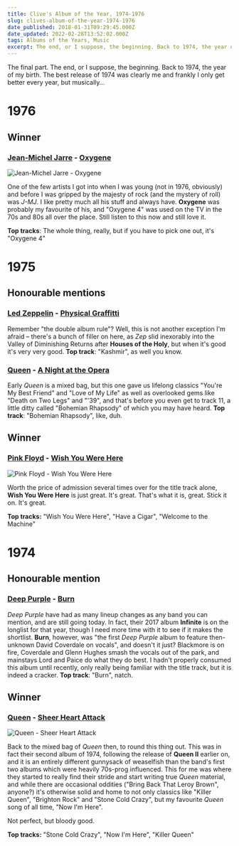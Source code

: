 ```yaml
---
title: Clive's Album of the Year, 1974-1976
slug: clives-album-of-the-year-1974-1976
date_published: 2018-01-31T09:29:45.000Z
date_updated: 2022-02-28T13:52:02.000Z
tags: Albums of the Years, Music
excerpt: The end, or I suppose, the beginning. Back to 1974, the year of my birth.
---
```


The final part. The end, or I suppose, the beginning. Back to 1974, the year of my birth. The best release of 1974 was clearly me and frankly I only get better every year, but musically…

# 1976

## Winner

### [Jean-Michel Jarre](https://jeanmicheljarre.com/) - [Oxygene](https://www.amazon.co.uk/Oxyg%C3%A8ne-Jean-Michel-Jarre/dp/B013J553W2/)

![Jean-Michel Jarre - Oxygene](/public/images/2018/01/Oxygene_album_cover-300.jpg)

One of the few artists I got into when I was young (not in 1976, obviously) and before I was gripped by the majesty of rock (and the mystery of roll) was *J-MJ*. I like pretty much all his stuff and always have. **Oxygene** was probably my favourite of his, and "Oxygene 4" was used on the TV in the 70s and 80s all over the place. Still listen to this now and still love it.

**Top tracks**: The whole thing, really, but if you have to pick one out, it's "Oxygene 4"

# 1975

## Honourable mentions

### [Led Zeppelin](https://www.ledzeppelin.com/) - [Physical Graffitti](https://www.amazon.co.uk/Physical-Graffiti-Led-Zeppelin/dp/B00RUT3D5S/)

Remember "the double album rule"? Well, this is not another exception I'm afraid – there's a bunch of filler on here, as *Zep* slid inexorably into the Valley of Diminishing Returns after **Houses of the Holy**, but when it's good it's very very good. **Top track**: "Kashmir", as well you know.

### [Queen](http://www.queenonline.com/) - [A Night at the Opera](https://www.amazon.co.uk/Night-At-Opera-2011-Remaster/dp/B004M17ITY/)

Early *Queen* is a mixed bag, but this one gave us lifelong classics "You're My Best Friend" and "Love of My Life" as well as overlooked gems like "Death on Two Legs" and "'39", and that's before you even get to track 11, a little ditty called "Bohemian Rhapsody" of which you may have heard. **Top track**: "Bohemian Rhapsody", like, duh.

## Winner

### [Pink Floyd](http://www.pinkfloyd.com/) - [Wish You Were Here](https://www.amazon.co.uk/Wall-2011-Remastered-Version/dp/B005NNYL54/)

![Pink Floyd - Wish You Were Here](/public/images/2018/01/pw-wish-300.jpg)

Worth the price of admission several times over for the title track alone, **Wish You Were Here** is just great. It's great. That's what it is, great. Stick it on. It's great.

**Top tracks:** "Wish You Were Here", "Have a Cigar", "Welcome to the Machine"

# 1974

## Honourable mention

### [Deep Purple](http://www.deeppurple.com/) - [Burn](https://www.amazon.co.uk/Burn-Deep-Purple/dp/B0007ZEO4G/)

*Deep Purple* have had as many lineup changes as any band you can mention, and are still going today. In fact, their 2017 album **Infinite** is on the longlist for that year, though I need more time with it to see if it makes the shortlist. **Burn**, however, was "the first *Deep Purple* album to feature then-unknown David Coverdale on vocals", and doesn't it just? Blackmore is on fire, Coverdale and Glenn Hughes smash the vocals out of the park, and mainstays Lord and Paice do what they do best. I hadn't properly consumed this album until recently, only really being familiar with the title track, but it is indeed a cracker. **Top track**: "Burn", natch.

## Winner

### [Queen](http://www.queenonline.com/) - [Sheer Heart Attack](https://www.amazon.co.uk/Sheer-Heart-Attack-2011-Remaster/dp/B004M17ITE/)

![Queen - Sheer Heart Attack](/public/images/2018/01/qu-heart-300.jpg)

Back to the mixed bag of *Queen* then, to round this thing out. This was in fact their second album of 1974, following the release of **Queen II** earlier on, and it is an entirely different gunnysack of weaselfish than the band's first two albums which were heavily 70s-prog influenced. This for me was where they started to really find their stride and start writing true *Queen* material, and while there are occasional oddities ("Bring Back That Leroy Brown", anyone?) it's otherwise solid and home to not only classics like "Killer Queen", "Brighton Rock" and "Stone Cold Crazy", but my favourite *Queen* song of all time, "Now I'm Here".

Not perfect, but bloody good.

**Top tracks:** "Stone Cold Crazy", "Now I'm Here", "Killer Queen"
